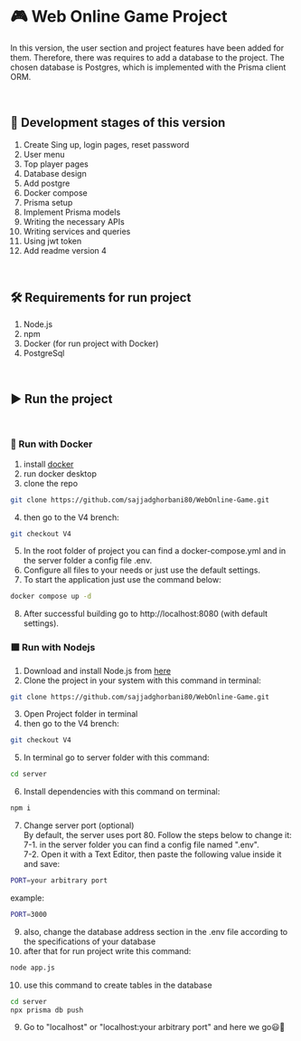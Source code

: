 # :video_game: Web Online Game Project
In this version, the user section and project features have been added for them. Therefore, there was requires to add a database to the project. The chosen database is Postgres, which is implemented with the Prisma client ORM.

<br>

## :seedling: Development stages of this version
1. Create Sing up, login pages, reset password
2. User menu
3. Top player pages
4. Database design
5. Add postgre 
6. Docker compose
7. Prisma setup
8. Implement Prisma models
9. Writing the necessary APIs
10. Writing services and queries
11. Using jwt token 
12. Add readme version 4


<br>


## :hammer_and_wrench: Requirements for run project
1. Node.js
2. npm
3. Docker (for run project with Docker)
4. PostgreSql
<br>

## :arrow_forward: Run the project

<br>

### :dolphin: Run with Docker
1. install [docker](https://www.docker.com/)
2. run docker desktop
3. clone the repo 
```bash
git clone https://github.com/sajjadghorbani80/WebOnline-Game.git
```
4. then go to the V4 brench:
```bash
git checkout V4
```
5. In the root folder of project you can find a docker-compose.yml and in the server folder a config file .env.
6. Configure all files to your needs or just use the default settings.
7. To start the application just use the command below:
```bash
docker compose up -d
```
8. After successful building go to http://localhost:8080 (with default settings).



### :green_square: Run with Nodejs
1. Download and install Node.js from [here](https://nodejs.org/en/download/)</li>
2. Clone the project in your system with this command in terminal:
```bash
git clone https://github.com/sajjadghorbani80/WebOnline-Game.git
```
3. Open Project folder in terminal
4. then go to the V4 brench:
```bash
git checkout V4
```
5. In terminal go to server folder with this command:
```bash
cd server
```
6. Install dependencies with this command on terminal:</li>
```bash
npm i
```

7. Change server port (optional)<br>
By default, the server uses port 80. Follow the steps below to change it:<br>
7-1. in the server folder you can find a config file named ".env".<br>
7-2. Open it with a Text Editor, then paste the following value inside it and save:<br>

```bash
PORT=your arbitrary port
```
example:
```bash
PORT=3000
```
9. also, change the database address section in the .env file according to the specifications of your database
8. after that for run project write this command:
```bash
node app.js
```
10. use this command to create tables in the database
```bash
cd server
npx prisma db push
```
9. Go to "localhost" or "localhost:your arbitrary port" and here we go:smiley::muscle:
